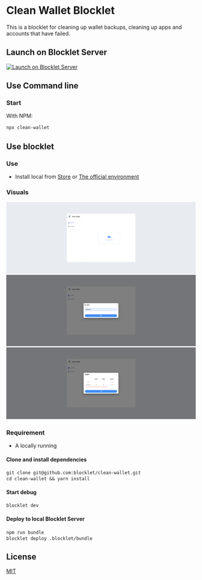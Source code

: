 # Clean Wallet Blocklet

This is a blocklet for cleaning up wallet backups, cleaning up apps and accounts that have failed.

## Launch on Blocklet Server

[![Launch on Blocklet Server](https://assets.arcblock.io/icons/launch_on_blocklet_server.svg)](https://install.arcblock.io/?action=blocklet-install&meta_url=https%3A%2F%2Fgithub.com%2Fblocklet%2Fclean-wallet%2Freleases%2Fdownload%2Fv0.2.0%2Fblocklet.json)

## Use Command line

### Start

With NPM:

```bash
npx clean-wallet
```

## Use blocklet

### Use

- Install local from [Store](https://store.blocklet.dev/) or [The official environment](https://clean-wallet-ygq-18-180-145-193.ip.abtnet.io/)

### Visuals

![upload page](./screenshots/upload.png)
![password page](./screenshots/password.png)
![download page](./screenshots/download.png)

### Requirement

- A locally running

#### Clone and install dependencies

```shell
git clone git@github.com:blocklet/clean-wallet.git
cd clean-wallet && yarn install
```

#### Start debug

```shell
blocklet dev
```

#### Deploy to local Blocklet Server

```shell
npm run bundle
blocklet deploy .blocklet/bundle
```

## License

[MIT](LICENSE)

